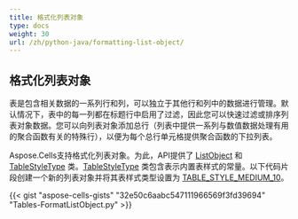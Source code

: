 ```yaml
---
title: 格式化列表对象
type: docs
weight: 30
url: /zh/python-java/formatting-list-object/
---
```


## **格式化列表对象**
表是包含相关数据的一系列行和列，可以独立于其他行和列中的数据进行管理。默认情况下，表中的每一列都在标题行中启用了过滤，因此您可以快速过滤或排序列表对象数据。您可以向列表对象添加总行（列表中提供一系列与数值数据处理有用的聚合函数有关的特殊行），以便为每个总行单元格提供聚合函数的下拉列表。

Aspose.Cells支持格式化列表对象。为此，API提供了 [ListObject](https://reference.aspose.com/cells/python/asposecells.api/ListObject) 和 [TableStyleType](https://reference.aspose.com/cells/python/asposecells.api/TableStyleType) 类。[TableStyleType](https://reference.aspose.com/cells/python/asposecells.api/TableStyleType) 类包含表示内置表样式的常量。以下代码片段创建一个新的列表对象并将其表样式类型设置为 [TABLE_STYLE_MEDIUM_10](https://reference.aspose.com/cells/python/asposecells.api/tablestyletype#TABLE_STYLE_MEDIUM_10)。



{{< gist "aspose-cells-gists" "32e50c6aabc547111966569f3fd39694" "Tables-FormatListObject.py" >}}
